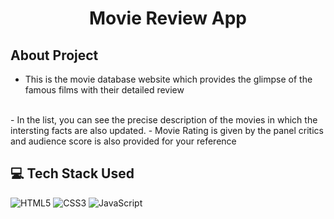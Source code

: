 
<h1 align="center">Movie Review App</h1>

## About Project

- This is the movie database website which provides the glimpse of the famous films with their detailed review
<br>
- In the list, you can see the precise description of the movies in which the intersting facts are also updated. 
- Movie Rating is given by the panel critics and audience score is also provided for your reference

## 💻 Tech Stack Used

 ![HTML5](https://img.shields.io/badge/html5-%23E34F26.svg?style=for-the-badge&logo=html5&logoColor=white)
 ![CSS3](https://img.shields.io/badge/css3-%231572B6.svg?style=for-the-badge&logo=css3&logoColor=white)
 ![JavaScript](https://img.shields.io/badge/javascript-%23323330.svg?style=for-the-badge&logo=javascript&logoColor=%23F7DF1E)